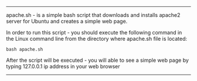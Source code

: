 ___

apache.sh - is a simple bash script that downloads and installs apache2 server
for Ubuntu and creates a simple web page.

In order to run this script - you should execute the following command in the
Linux command line from the directory where apache.sh file is located:
```
bash apache.sh
```
After the script will be executed - you will able to see a simple web page by
typing 127.0.0.1 ip address in your web browser

___

